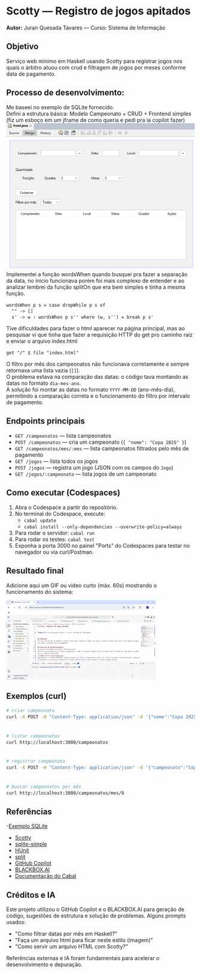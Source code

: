 # Scotty — Registro de jogos apitados


**Autor:** Juran Quesada Tavares — Curso: Sistema de Informação


## Objetivo
Serviço web mínimo em Haskell usando Scotty para registrar jogos nos quais o árbitro atuou com crud e filtragem de jogos por meses conforme data de pagamento.

## Processo de desenvolvimento:
Me baseei no exemplo de SQLite fornecido.<br>
Defini a estrutura básica: Modelo Campeonato + CRUD + Frontend simples (fiz um esboço em um jframe de como queria e pedi pra ia copilot fazer)<br>
![imagem front](frontimage.png)
Implementei a função wordsWhen quando busquei pra fazer a separação da data, no inicio funcionava porém foi mais complexo de entender e ao analizar lembrei da função splitOn que era bem simples e tinha a mesma função.
```
wordsWhen p s = case dropWhile p s of
  "" -> []
  s' -> w : wordsWhen p s'' where (w, s'') = break p s'
```

Tive dificuldades para fazer o html aparecer na página principal, mas ao pesquisar vi que tinha que fazer a requisição HTTP do get pro caminho raiz e enviar o arquivo index.html  
```
get "/" $ file "index.html"
```

O filtro por mês dos campeonatos não funcionava corretamente e sempre retornava uma lista vazia (`[]`).<br>
O problema estava na comparação das datas: o código tava montando as datas no formato `dia-mes-ano`.<br>
A solução foi montar as datas no formato `YYYY-MM-DD` (ano-mês-dia), permitindo a comparação correta e o funcionamento do filtro por intervalo de pagamento.


## Endpoints principais

- `GET /campeonatos` — lista campeonatos
- `POST /campeonatos` — cria um campeonato (`{ "nome": "Copa 2025" }`)
- `GET /campeonatos/mes/:mes` — lista campeonatos filtrados pelo mês de pagamento
- `GET /jogos` — lista todos os jogos
- `POST /jogos` — registra um jogo (JSON com os campos do `Jogo`)
- `GET /jogos/:campeonato` — lista jogos de um campeonato


## Como executar (Codespaces)
1. Abra o Codespace a partir do repositório.
2. No terminal do Codespace, execute:
	- `cabal update`
	- `cabal install --only-dependencies --overwrite-policy=always`
3. Para rodar o servidor: `cabal run`
4. Para rodar os testes: `cabal test`
5. Exponha a porta 3000 no painel "Ports" do Codespaces para testar no navegador ou via curl/Postman.

## Resultado final

Adicione aqui um GIF ou vídeo curto (máx. 60s) mostrando o funcionamento do sistema:

![Demonstração do sistema](gifHaskell.gif)


## Exemplos (curl)
```bash
# criar campeonato
curl -X POST -H "Content-Type: application/json" -d '{"nome":"Copa 2025"}' http://localhost:3000/campeonatos


# listar campeonatos
curl http://localhost:3000/campeonatos


# registrar campeonato
curl -X POST -H "Content-Type: application/json" -d '{"campeonato":"Copa 2025","dataCampo":"2025-09-22","local":"Ginásio Central","mesa":"1","quadra":"2"}' http://localhost:3000/campeonatos


# buscar campeonatos por mês
curl http://localhost:3000/campeonatos/mes/9
```

## Referências

-[Exemplo SQLite](https://liascript.github.io/course/?https://raw.githubusercontent.com/elc117/demo-scotty-codespace-2025b/main/README.md#8)
- [Scotty](https://hackage.haskell.org/package/scotty-0.22/docs/Web-Scotty.html)
- [sqlite-simple](https://hackage.haskell.org/package/sqlite-simple-0.4.19.0/docs/Database-SQLite-Simple.html)
- [HUnit](https://hackage.haskell.org/package/HUnit-1.6.2.0/docs/Test-HUnit.html)
- [split](https://hackage.haskell.org/package/split-0.2.5/docs/Data-List-Split.html)
- [GitHub Copilot](https://github.com/features/copilot)
- [BLACKBOX.AI](https://www.blackbox.ai/)
- [Documentação do Cabal](https://cabal.readthedocs.io/en/stable/index.html)



## Créditos e IA

Este projeto utilizou o GitHub Copilot e o BLACKBOX.AI para geração de código, sugestões de estrutura e solução de problemas.
Alguns prompts usados:
- "Como filtrar datas por mês em Haskell?"
- "Faça um arquivo html para ficar neste estilo (imagem)"
- "Como servir um arquivo HTML com Scotty?"

Referências externas e IA foram fundamentais para acelerar o desenvolvimento e depuração.

